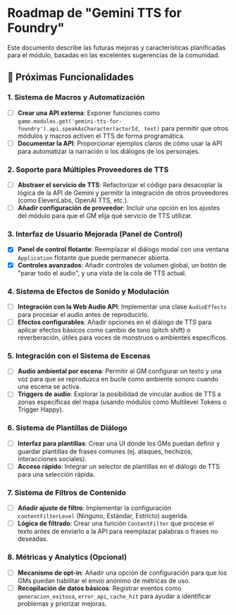 # Roadmap de "Gemini TTS for Foundry"

Este documento describe las futuras mejoras y características planificadas para el módulo, basadas en las excelentes sugerencias de la comunidad.

## 🚀 Próximas Funcionalidades

### 1. Sistema de Macros y Automatización
- [ ] **Crear una API externa**: Exponer funciones como `game.modules.get('gemini-tts-for-foundry').api.speakAsCharacter(actorId, text)` para permitir que otros módulos y macros activen el TTS de forma programática.
- [ ] **Documentar la API**: Proporcionar ejemplos claros de cómo usar la API para automatizar la narración o los diálogos de los personajes.

### 2. Soporte para Múltiples Proveedores de TTS
- [ ] **Abstraer el servicio de TTS**: Refactorizar el código para desacoplar la lógica de la API de Gemini y permitir la integración de otros proveedores (como ElevenLabs, OpenAI TTS, etc.).
- [ ] **Añadir configuración de proveedor**: Incluir una opción en los ajustes del módulo para que el GM elija qué servicio de TTS utilizar.

### 3. Interfaz de Usuario Mejorada (Panel de Control)
- [x] **Panel de control flotante**: Reemplazar el diálogo modal con una ventana `Application` flotante que puede permanecer abierta.
- [x] **Controles avanzados**: Añadir controles de volumen global, un botón de "parar todo el audio", y una vista de la cola de TTS actual.

### 4. Sistema de Efectos de Sonido y Modulación
- [ ] **Integración con la Web Audio API**: Implementar una clase `AudioEffects` para procesar el audio antes de reproducirlo.
- [ ] **Efectos configurables**: Añadir opciones en el diálogo de TTS para aplicar efectos básicos como cambio de tono (pitch shift) o reverberación, útiles para voces de monstruos o ambientes específicos.

### 5. Integración con el Sistema de Escenas
- [ ] **Audio ambiental por escena**: Permitir al GM configurar un texto y una voz para que se reproduzca en bucle como ambiente sonoro cuando una escena se activa.
- [ ] **Triggers de audio**: Explorar la posibilidad de vincular audios de TTS a zonas específicas del mapa (usando módulos como Multilevel Tokens o Trigger Happy).

### 6. Sistema de Plantillas de Diálogo
- [ ] **Interfaz para plantillas**: Crear una UI donde los GMs puedan definir y guardar plantillas de frases comunes (ej. ataques, hechizos, interacciones sociales).
- [ ] **Acceso rápido**: Integrar un selector de plantillas en el diálogo de TTS para una selección rápida.

### 7. Sistema de Filtros de Contenido
- [ ] **Añadir ajuste de filtro**: Implementar la configuración `contentFilterLevel` (Ninguno, Estándar, Estricto) sugerida.
- [ ] **Lógica de filtrado**: Crear una función `ContentFilter` que procese el texto antes de enviarlo a la API para reemplazar palabras o frases no deseadas.

### 8. Métricas y Analytics (Opcional)
- [ ] **Mecanismo de opt-in**: Añadir una opción de configuración para que los GMs puedan habilitar el envío anónimo de métricas de uso.
- [ ] **Recopilación de datos básicos**: Registrar eventos como `generacion_exitosa`, `error_api`, `cache_hit` para ayudar a identificar problemas y priorizar mejoras.